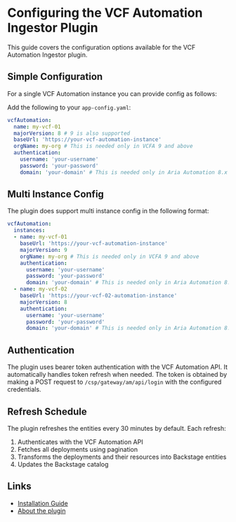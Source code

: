# Configuring the VCF Automation Ingestor Plugin

This guide covers the configuration options available for the VCF Automation Ingestor plugin.


## Simple Configuration

For a single VCF Automation instance you can provide config as follows:
  
Add the following to your `app-config.yaml`:

```yaml
vcfAutomation:
  name: my-vcf-01
  majorVersion: 8 # 9 is also supported
  baseUrl: 'https://your-vcf-automation-instance'
  orgName: my-org # This is needed only in VCFA 9 and above
  authentication:
    username: 'your-username'
    password: 'your-password'
    domain: 'your-domain' # This is needed only in Aria Automation 8.x
```

## Multi Instance Config

The plugin does support multi instance config in the following format:

```yaml
vcfAutomation:
  instances:
  - name: my-vcf-01
    baseUrl: 'https://your-vcf-automation-instance'
    majorVersion: 9
    orgName: my-org # This is needed only in VCFA 9 and above
    authentication:
      username: 'your-username'
      password: 'your-password'
      domain: 'your-domain' # This is needed only in Aria Automation 8.x
  - name: my-vcf-02
    baseUrl: 'https://your-vcf-02-automation-instance'
    majorVersion: 8
    authentication:
      username: 'your-username'
      password: 'your-password'
      domain: 'your-domain' # This is needed only in Aria Automation 8.x
```

## Authentication

The plugin uses bearer token authentication with the VCF Automation API. It automatically handles token refresh when needed. The token is obtained by making a POST request to `/csp/gateway/am/api/login` with the configured credentials.

## Refresh Schedule

The plugin refreshes the entities every 30 minutes by default. Each refresh:  
1. Authenticates with the VCF Automation API  
2. Fetches all deployments using pagination  
3. Transforms the deployments and their resources into Backstage entities  
4. Updates the Backstage catalog  

## Links

- [Installation Guide](install.md)
- [About the plugin](about.md)
